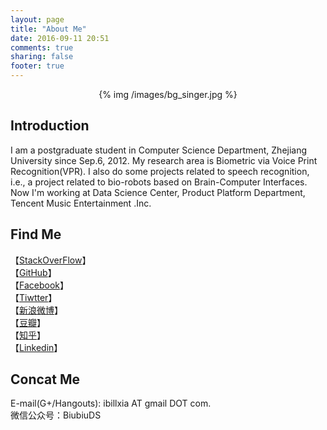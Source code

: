 ```yaml
---
layout: page
title: "About Me"
date: 2016-09-11 20:51
comments: true
sharing: false
footer: true
---
```


<center>{% img /images/bg_singer.jpg %}</center>

## Introduction
I am a postgraduate student in Computer Science Department, Zhejiang University since Sep.6, 2012. My research area is Biometric via Voice Print Recognition(VPR). I also do some projects related to speech recognition, i.e., a project related to bio-robots based on Brain-Computer Interfaces. Now I'm working at Data Science Center, Product Platform Department, Tencent Music Entertainment .Inc. 

## Find Me  
【[StackOverFlow](http://stackoverflow.com/users/1602285/bill-xia)】  
【[GitHub](https://github.com/ibillxia)】  
【[Facebook](https://www.facebook.com/ibillxia)】   
【[Tiwtter](https://twitter.com/ibillxia)】   
【[新浪微博](http://weibo.com/ibillxia)】  
【[豆瓣](http://www.douban.com/people/ibillxia/)】  
【[知乎](http://www.zhihu.com/people/ibillxia)】  
【[Linkedin](https://www.linkedin.com/in/billxia/)】

## Concat Me  
E-mail(G+/Hangouts): ibillxia AT gmail DOT com.   
微信公众号：BiubiuDS

